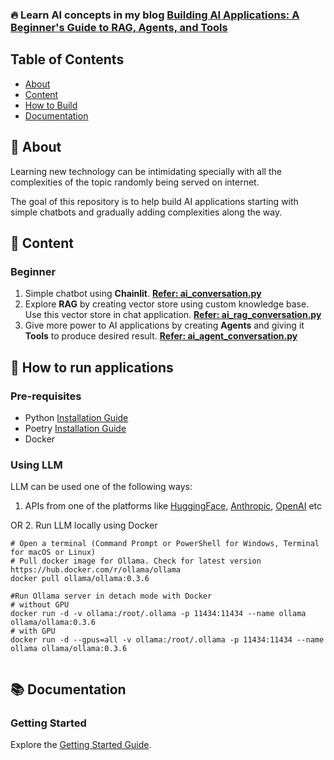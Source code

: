 ### 🔥 Learn AI concepts in my blog [Building AI Applications: A Beginner's Guide to RAG, Agents, and Tools](https://medium.com/@tariqueansari998/building-ai-applications-a-beginners-guide-to-rag-agents-and-tools-19788848bd4f) 

## Table of Contents
- [About](#-about)
- [Content](#-content)
- [How to Build](#-how-to-build)
- [Documentation](#-documentation)

## 🚀 About

Learning new technology can be intimidating specially with all the complexities of the topic randomly being served on internet.

The goal of this repository is to help build AI applications starting with simple chatbots and gradually adding complexities along the way.

## 📑 Content

### Beginner
1. Simple chatbot using **Chainlit**. [**Refer: ai_conversation.py**](beginner/ai_conversation.py)
2. Explore **RAG** by creating vector store using custom knowledge base. Use this vector store in chat application. [**Refer: ai_rag_conversation.py**](beginner/ai_rag_conversation.py)
3. Give more power to AI applications by creating **Agents** and giving it **Tools** to produce desired result. [**Refer: ai_agent_conversation.py**](beginner/ai_agent_conversation.py)

## 📝 How to run applications

### Pre-requisites
* Python [Installation Guide](https://www.python.org/downloads/)
* Poetry [Installation Guide](https://python-poetry.org/docs/#installation)
* Docker

### Using LLM
LLM can be used one of the following ways:
1. APIs from one of the platforms like [HuggingFace](https://huggingface.co/models), [Anthropic](https://console.anthropic.com/dashboard), [OpenAI](https://platform.openai.com/docs/api-reference/introduction) etc

OR
2. Run LLM locally using Docker
```shell
# Open a terminal (Command Prompt or PowerShell for Windows, Terminal for macOS or Linux)
# Pull docker image for Ollama. Check for latest version https://hub.docker.com/r/ollama/ollama
docker pull ollama/ollama:0.3.6

#Run Ollama server in detach mode with Docker
# without GPU
docker run -d -v ollama:/root/.ollama -p 11434:11434 --name ollama ollama/ollama:0.3.6 
# with GPU
docker run -d --gpus=all -v ollama:/root/.ollama -p 11434:11434 --name ollama ollama/ollama:0.3.6


```



## 📚 Documentation

### Getting Started
Explore the [Getting Started Guide]().

